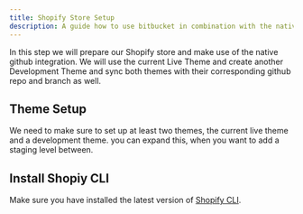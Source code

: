 ```yaml
---
title: Shopify Store Setup
description: A guide how to use bitbucket in combination with the native github integration in shopify.
---
```


In this step we will prepare our Shopify store and make use of the native github integration. We will use the current Live Theme and create another Development Theme and sync both themes with their corresponding github repo and branch as well.

## Theme Setup
We need to make sure to set up at least two themes, the current live theme and a development theme. you can expand this, when you want to add a staging level between. 

## Install Shopiy CLI
Make sure you have installed the latest version of [Shopify CLI](https://shopify.dev/docs/themes/tools/cli/install).
